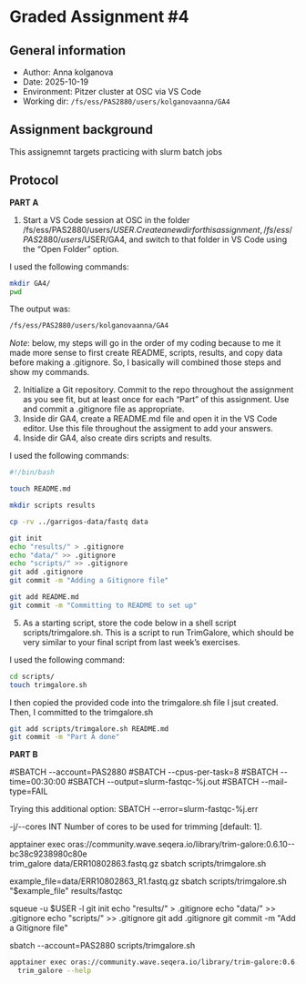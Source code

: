 
# Graded Assignment #4

## General information

- Author: Anna kolganova
- Date: 2025-10-19
- Environment: Pitzer cluster at OSC via VS Code
- Working dir: `/fs/ess/PAS2880/users/kolganovaanna/GA4`

## Assignment background

This assignemnt targets practicing with slurm batch jobs

## Protocol

**PART A**

1. Start a VS Code session at OSC in the folder /fs/ess/PAS2880/users/$USER. Create a new dir for this assignment, /fs/ess/PAS2880/users/$USER/GA4, and switch to that folder in VS Code using the “Open Folder” option.

I used the following commands: 

```bash
mkdir GA4/
pwd
```

The output was:

```bash
/fs/ess/PAS2880/users/kolganovaanna/GA4
```

*Note*: below, my steps will go in the order of my coding because to me it made more sense to first create README, scripts, results, and copy data before making a .gitignore. So, I basically will combined those steps and show my commands. 

2. Initialize a Git repository. Commit to the repo throughout the assignment as you see fit, but at least once for each “Part” of this assignment. Use and commit a .gitignore file as appropriate.
3. Inside dir GA4, create a README.md file and open it in the VS Code editor. Use this file throughout the assigment to add your answers.
4. Inside dir GA4, also create dirs scripts and results. 


I used the following commands:

```bash
#!/bin/bash

touch README.md

mkdir scripts results

cp -rv ../garrigos-data/fastq data

git init
echo "results/" > .gitignore
echo "data/" >> .gitignore
echo "scripts/" >> .gitignore
git add .gitignore
git commit -m "Adding a Gitignore file"

git add README.md
git commit -m "Committing to README to set up"
```

5. As a starting script, store the code below in a shell script scripts/trimgalore.sh. This is a script to run TrimGalore, which should be very similar to your final script from last week’s exercises.

I used the following command:

```bash
cd scripts/
touch trimgalore.sh
```

I then copied the provided code into the trimgalore.sh file I jsut created. Then, I committed to the trimgalore.sh 

```bash
git add scripts/trimgalore.sh README.md
git commit -m "Part A done"
```


**PART B**





#SBATCH --account=PAS2880
#SBATCH --cpus-per-task=8
#SBATCH --time=00:30:00
#SBATCH --output=slurm-fastqc-%j.out
#SBATCH --mail-type=FAIL

Trying this additional option:
SBATCH --error=slurm-fastqc-%j.err

-j/--cores INT          Number of cores to be used for trimming [default: 1].

apptainer exec oras://community.wave.seqera.io/library/trim-galore:0.6.10--bc38c9238980c80e \
  trim_galore data/ERR10802863.fastq.gz
sbatch scripts/trimgalore.sh

example_file=data/ERR10802863_R1.fastq.gz
sbatch scripts/trimgalore.sh "$example_file" results/fastqc

squeue -u $USER -l
git init
echo "results/" > .gitignore
echo "data/" >> .gitignore
echo "scripts/" >> .gitignore
git add .gitignore
git commit -m "Add a Gitignore file"

sbatch --account=PAS2880 scripts/trimgalore.sh

```bash
apptainer exec oras://community.wave.seqera.io/library/trim-galore:0.6.10--bc38c9238980c80e \
  trim_galore --help
```
